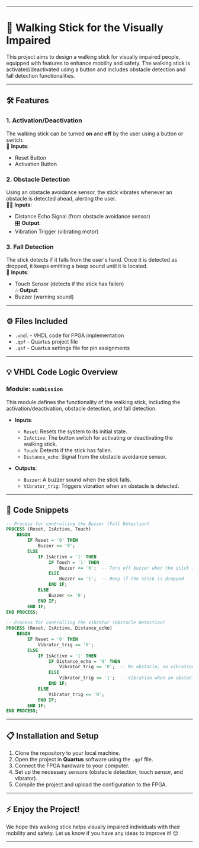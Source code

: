 

---

# 🦯 Walking Stick for the Visually Impaired

This project aims to design a walking stick for visually impaired people, equipped with features to enhance mobility and safety. The walking stick is activated/deactivated using a button and includes obstacle detection and fall detection functionalities.

---

## 🛠️ Features

### 1. **Activation/Deactivation**  
The walking stick can be turned **on** and **off** by the user using a button or switch.  
📲 **Inputs**:  
- Reset Button  
- Activation Button

### 2. **Obstacle Detection**  
Using an obstacle avoidance sensor, the stick vibrates whenever an obstacle is detected ahead, alerting the user.  
🕵️‍♂️ **Inputs**:  
- Distance Echo Signal (from obstacle avoidance sensor)  
🎛️ **Output**:  
- Vibration Trigger (vibrating motor)

### 3. **Fall Detection**  
The stick detects if it falls from the user's hand. Once it is detected as dropped, it keeps emitting a beep sound until it is located.  
🧠 **Inputs**:  
- Touch Sensor (detects if the stick has fallen)  
🎶 **Output**:  
- Buzzer (warning sound)

---

## ⚙️ Files Included

- `.vhdl` - VHDL code for FPGA implementation  
- `.qpf` - Quartus project file  
- `.qsf` - Quartus settings file for pin assignments  

---

## 💡 VHDL Code Logic Overview

### **Module: `sumbission`**  
This module defines the functionality of the walking stick, including the activation/deactivation, obstacle detection, and fall detection.

- **Inputs**:  
  - `Reset`: Resets the system to its initial state.  
  - `IsActive`: The button switch for activating or deactivating the walking stick.  
  - `Touch`: Detects if the stick has fallen.  
  - `Distance_echo`: Signal from the obstacle avoidance sensor.  

- **Outputs**:  
  - `Buzzer`: A buzzer sound when the stick falls.  
  - `Vibrator_trig`: Triggers vibration when an obstacle is detected.

---

## 📝 Code Snippets

```vhdl
-- Process for controlling the Buzzer (Fall Detection)
PROCESS (Reset, IsActive, Touch)
    BEGIN
        IF Reset = '0' THEN 
            Buzzer <= '0'; 
        ELSE
            IF IsActive = '1' THEN
                IF Touch = '1' THEN 
                    Buzzer <= '0';  -- Turn off buzzer when the stick is not dropped
                ELSE 
                    Buzzer <= '1';  -- Beep if the stick is dropped
                END IF;
            ELSE 
                Buzzer <= '0'; 
            END IF;
        END IF;
END PROCESS;
```

```vhdl
-- Process for controlling the Vibrator (Obstacle Detection)
PROCESS (Reset, IsActive, Distance_echo)
    BEGIN
        IF Reset = '0' THEN 
            Vibrator_trig <= '0'; 
        ELSE
            IF IsActive = '1' THEN
                IF Distance_echo = '0' THEN 
                    Vibrator_trig <= '0';  -- No obstacle, no vibration
                ELSE 
                    Vibrator_trig <= '1';  -- Vibration when an obstacle is detected
                END IF;
            ELSE 
                Vibrator_trig <= '0'; 
            END IF;
        END IF;
END PROCESS;
```

---

## 📋 Installation and Setup

1. Clone the repository to your local machine.
2. Open the project in **Quartus** software using the `.qpf` file.
3. Connect the FPGA hardware to your computer.
4. Set up the necessary sensors (obstacle detection, touch sensor, and vibrator).
5. Compile the project and upload the configuration to the FPGA.

---

## ⚡️ Enjoy the Project!  

We hope this walking stick helps visually impaired individuals with their mobility and safety. Let us know if you have any ideas to improve it! 😊

---
